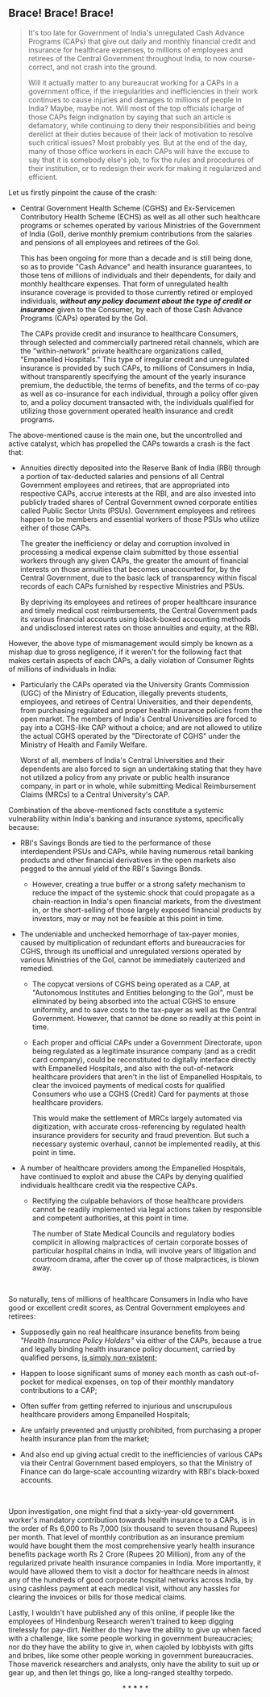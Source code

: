 ## Brace! Brace! Brace! 

>It's too late for Government of India's unregulated Cash Advance Programs (CAPs) that give out daily and monthly financial credit and insurance for healthcare expenses, to millions of employees and retirees of the Central Government throughout India, to now course-correct, and not crash into the ground.
>
>Will it actually matter to any bureaucrat working for a CAPs in a government office, if the irregularities and inefficiencies in their work continues to cause injuries and damages to millions of people in India? Maybe, maybe not. Will most of the top officials icharge of those CAPs feign indignation by saying that such an article is defamatory, while continuing to deny their responsibilities and being derelict at their duties because of their lack of motivation to resolve such critical issues? Most probably yes. But at the end of the day, many of those office workers in each CAPs will have the excuse to say that it is somebody else's job, to fix the rules and procedures of their institution, or to redesign their work for making it regularized and efficient.


Let us firstly pinpoint the cause of the crash: 

- Central Government Health Scheme (CGHS) and Ex-Servicemen Contributory Health Scheme (ECHS) as well as all other such healthcare programs or schemes operated by various Ministries of the Government of India (GoI), derive monthly premium contributions from the salaries and pensions of all employees and retirees of the GoI. 

	This has been ongoing for more than a decade and is still being done, so as to provide "Cash Advance" and health insurance guarantees, to those tens of millions of individuals and their dependents, for daily and monthly healthcare expenses. That form of unregulated health insurance coverage is provided to those currently retired or employed individuals, ***without any policy document about the type of credit or insurance*** given to the Consumer, by each of those Cash Advance Programs (CAPs) operated by the GoI. 
	
	The CAPs provide credit and insurance to healthcare Consumers, through selected and commercially partnered retail channels, which are the "within-network" private healthcare organizations called, "Empanelled Hospitals." This type of irregular credit and unregulated insurance is provided by such CAPs, to millions of Consumers in India, without transparently specifying the amount of the yearly insurance premium, the deductible, the terms of benefits, and the terms of co-pay as well as co-insurance for each individual, through a policy offer given to, and a policy document transacted with, the individuals qualified for utilizing those government operated health insurance and credit programs. 

The above-mentioned cause is the main one, but the uncontrolled and active catalyst, which has propelled the CAPs towards a crash is the fact that: 

- Annuities directly deposited into the Reserve Bank of India (RBI) through a portion of tax-deducted salaries and pensions of all Central Government employees and retirees, that are appropriated into respective CAPs, accrue interests at the RBI, and are also invested into publicly traded shares of Central Government owned corporate entities called Public Sector Units (PSUs). Government employees and retirees happen to be members and essential workers of those PSUs who utilize either of those CAPs. 

	The greater the inefficiency or delay and corruption involved in processing a medical expense claim submitted by those essential workers through any given CAPs, the greater the amount of financial interests on those annuities that becomes unaccounted for, by the Central Government, due to the basic lack of transparency within fiscal records of each CAPs furnished by respective Ministries and PSUs. 
	
	By depriving its employees and retirees of proper healthcare insurance and timely medical cost reimbursements, the Central Government pads its various financial accounts using black-boxed accounting methods and undisclosed interest rates on those annuities and equity, at the RBI.   

However, the above type of mismanagement would simply be known as a mishap due to gross negligence, if it weren't for the following fact that makes certain aspects of each CAPs, a daily violation of Consumer Rights of millions of individuals in India: 

- Particularly the CAPs operated via the University Grants Commission (UGC) of the Ministry of Education, illegally prevents students, employees, and retirees of Central Universities, and their dependents, from purchasing regulated and proper health insurance policies from the open market. The members of India's Central Universities are forced to pay into a CGHS-like CAP without a choice; and are not allowed to utilize the actual CGHS operated by the "Directorate of CGHS" under the Ministry of Health and Family Welfare. 

	Worst of all, members of India's Central Universities and their dependents are also forced to sign an undertaking stating that they have not utilized a policy from any private or public health insurance company, in part or in whole, while submitting Medical Reimbursement Claims (MRCs) to a Central University's CAP.  

Combination of the above-mentioned facts constitute a systemic vulnerability within India's banking and insurance systems, specifically because: 

- RBI's Savings Bonds are tied to the performance of those interdependent PSUs and CAPs, while having numerous retail banking products and other financial derivatives in the open markets also pegged to the annual yield of the RBI's Savings Bonds. 

	- However, creating a true buffer or a strong safety mechanism to reduce the impact of the systemic shock that could propagate as a chain-reaction in India's open financial markets, from the divestment in, or the short-selling of those largely exposed financial products by investors, may or may not be feasible at this point in time. 

- The undeniable and unchecked hemorrhage of tax-payer monies, caused by multiplication of redundant efforts and bureaucracies for CGHS, through its unofficial and unregulated versions operated by various Ministries of the GoI, cannot be immediately cauterized and remedied. 

	- The copycat versions of CGHS being operated as a CAP, at "Autonomous Institutes and Entities belonging to the GoI", must be eliminated by being absorbed into the actual CGHS to ensure uniformity, and to save costs to the tax-payer as well as the Central Government. However, that cannot be done so readily at this point in time. 
	
	- Each proper and official CAPs under a Government Directorate, upon being regulated as a legitimate insurance company (and as a credit card company), could be reconstituted to digitally interface directly with Empanelled Hospitals, and also with the out-of-network healthcare providers that aren't in the list of Empanelled Hospitals, to clear the invoiced payments of medical costs for qualified Consumers who use a CGHS (Credit) Card for payments at those healthcare providers. 
	
		This would make the settlement of MRCs largely automated via digitization, with accurate cross-referencing by regulated health insurance providers for security and fraud prevention. But such a necessary systemic overhaul, cannot be implemented readily, at this point in time.   

- A number of healthcare providers among the Empanelled Hospitals, have continued to exploit and abuse the CAPs by denying qualified individuals healthcare credit via the respective CAPs. 

	- Rectifying the culpable behaviors of those healthcare providers cannot be readily implemented via legal actions taken by responsible and competent authorities, at this point in time. 
	
		The number of State Medical Councils and regulatory bodies complicit in allowing malpractices of certain corporate bosses of particular hospital chains in India, will involve years of litigation and courtroom drama, after the cover up of those malpractices, is blown away.   
	
<br>  

So naturally, tens of millions of healthcare Consumers in India who have good or excellent credit scores, as Central Government employees and retirees: 

- Supposedly gain no real healthcare insurance benefits from being *"Health Insurance Policy Holders"* via either of the CAPs, because a true and legally binding health insurance policy document, carried by qualified persons, [is simply non-existent;](/ki-saaz/on_credit-means-udhaar_par.png) 

- Happen to loose significant sums of money each month as cash out-of-pocket for medical expenses, on top of their monthly mandatory contributions to a CAP; 

- Often suffer from getting referred to injurious and unscrupulous healthcare providers among Empanelled Hospitals; 

- Are unfairly prevented and unjustly prohibited, from purchasing a proper health insurance plan from the market; 

- And also end up giving actual credit to the inefficiencies of various CAPs via their Central Government based employers, so that the Ministry of Finance can do large-scale accounting wizardry with RBI's black-boxed accounts. 

<br> 

Upon investigation, one might find that a sixty-year-old government worker's mandatory contribution towards health insurance to a CAPs, is in the order of Rs 6,000 to Rs 7,000 (six thousand to seven thousand Rupees) per month. That level of monthly contribution as an insurance premium would have bought them the most comprehensive yearly health insurance benefits package worth Rs 2 Crore (Rupees 20 Million), from any of the regularized private health insurance companies in India. More importantly, it would have allowed them to visit a doctor for healthcare needs in almost any of the hundreds of good corporate hospital networks across India, by using cashless payment at each medical visit, without any hassles for clearing the invoices or bills for those medical claims. 

Lastly, I wouldn't have published any of this online, if people like the employees of Hindenburg Research weren't trained to keep digging tirelessly for pay-dirt. Neither do they have the ability to give up when faced with a challenge, like some people working in government bureaucracies; nor do they have the ability to give in, when cajoled by lobbyists with gifts and bribes, like some other people working in government bureaucracies. Those maverick researchers and analysts, only have the ability to suit up or gear up, and then let things go, like a long-ranged stealthy torpedo. 


<div align="center">
<p>* * <b>*</b> * *</p>
</div> 